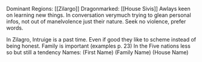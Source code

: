 Dominant Regions: [[Zilargo]] 
Dragonmarked: [[House Sivis]]
Awlays keen on learning new things. In conversation verymuch trying to glean personal infos, not out of manelvolence just their nature. Seek no violence, prefer words.

In Zilagro, Intruige is a past time. Even if good they like to scheme instead of being honest. Family is important (examples p. 23) 
In the Five nations less so but still a tendency
Names:
(First Name) (Family Name) (House Name)


